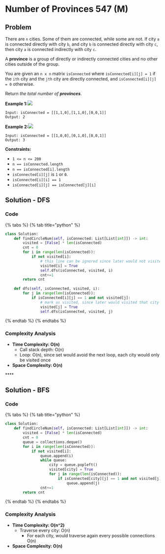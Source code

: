# Number of Provinces 547 \(M\)

## Problem



There are `n` cities. Some of them are connected, while some are not. If city `a` is connected directly with city `b`, and city `b` is connected directly with city `c`, then city `a` is connected indirectly with city `c`.

A **province** is a group of directly or indirectly connected cities and no other cities outside of the group.

You are given an `n x n` matrix `isConnected` where `isConnected[i][j] = 1` if the `ith` city and the `jth` city are directly connected, and `isConnected[i][j] = 0` otherwise.

Return _the total number of **provinces**_.

**Example 1:**![](https://assets.leetcode.com/uploads/2020/12/24/graph1.jpg)

```text
Input: isConnected = [[1,1,0],[1,1,0],[0,0,1]]
Output: 2
```

**Example 2:**![](https://assets.leetcode.com/uploads/2020/12/24/graph2.jpg)

```text
Input: isConnected = [[1,0,0],[0,1,0],[0,0,1]]
Output: 3
```

**Constraints:**

* `1 <= n <= 200`
* `n == isConnected.length`
* `n == isConnected[i].length`
* `isConnected[i][j]` is `1` or `0`.
* `isConnected[i][i] == 1`
* `isConnected[i][j] == isConnected[j][i]`

## Solution - DFS

### Code

{% tabs %}
{% tab title="python" %}
```python
class Solution:
    def findCircleNum(self, isConnected: List[List[int]]) -> int:
        visited = [False] * len(isConnected)
        cnt = 0
        for i in range(len(isConnected)):
            if not visited[i]:
                # this line can be ignored since later would not visited this city again
                visited[i] = True
                self.dfs(isConnected, visited, i)
                cnt+=1
        return cnt
    
    def dfs(self, isConnected, visited, i):
        for j in range(len(isConnected)):
            if isConnected[i][j] == 1 and not visited[j]:
                # mark as visited, since later would visited that city
                visited[j] = True
                self.dfs(isConnected, visited, j)
```
{% endtab %}
{% endtabs %}

### Complexity Analysis

* **Time Complexity: O\(n\)**
  * Call stack depth: O\(n\)
  * Loop: O\(n\), since set would avoid the next loop, each city would only be visited once 
* **Space Complexity: O\(n\)**

\*\*\*\*

## Solution - BFS

### Code

{% tabs %}
{% tab title="python" %}
```python
class Solution:
    def findCircleNum(self, isConnected: List[List[int]]) -> int:
        visited = [False] * len(isConnected)
        cnt = 0
        queue = collections.deque()
        for i in range(len(isConnected)):
            if not visited[i]:
                queue.append(i)
                while queue:
                    city = queue.popleft()
                    visited[city] = True
                    for j in range(len(isConnected)):
                        if isConnected[city][j] == 1 and not visited[j]:
                            queue.append(j)
                cnt+=1
        return cnt
```
{% endtab %}
{% endtabs %}

### Complexity Analysis

* **Time Complexity: O\(n^2\)**
  * Traverse every city: O\(n\)
    * For each city, would traverse again every possible connections O\(n\)
* **Space Complexity: O\(n\)**

